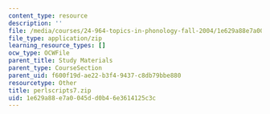 ```yaml
---
content_type: resource
description: ''
file: /media/courses/24-964-topics-in-phonology-fall-2004/1e629a88e7a0045dd0b46e3614125c3c_perlscripts7.zip
file_type: application/zip
learning_resource_types: []
ocw_type: OCWFile
parent_title: Study Materials
parent_type: CourseSection
parent_uid: f600f19d-ae22-b3f4-9437-c8db79bbe880
resourcetype: Other
title: perlscripts7.zip
uid: 1e629a88-e7a0-045d-d0b4-6e3614125c3c
---
```

